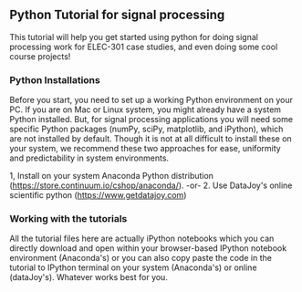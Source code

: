 ## Python Tutorial for signal processing 
This tutorial will help you get started using python for doing signal processing work for ELEC-301 case studies, and even doing some cool course projects! 

### Python Installations 
Before you start, you need to set up a working Python environment on your PC. If you are on Mac or Linux system, you might already have a system Python installed. But, for signal processing applications you will need some specific Python packages (numPy, sciPy, matplotlib, and iPython), which are not installed by default. Though it is not at all difficult to install these on your system, we recommend these two approaches for ease, uniformity and predictability in system environments. 

1, Install on your system Anaconda Python distribution (https://store.continuum.io/cshop/anaconda/). 
-or-
2. Use DataJoy's online scientific python (https://www.getdatajoy.com)


### Working with the tutorials 
All the tutorial files here are actually iPython notebooks which you can directly download and open within your browser-based IPython notebook environment (Anaconda's) or you can also copy paste the code in the tutorial to IPython terminal on your system (Anaconda's) or online (dataJoy's). Whatever works best for you. 


